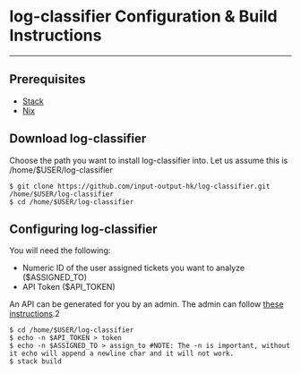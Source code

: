 # log-classifier Configuration & Build Instructions

---
## Prerequisites
- [Stack](https://github.com/commercialhaskell/stack/blob/master/doc/install_and_upgrade.md)
- [Nix](https://nixos.org/nix/download.html)

## Download log-classifier

Choose the path you want to install log-classifier into.
Let us assume this is /home/$USER/log-classifier

```
$ git clone https://github.com/input-output-hk/log-classifier.git /home/$USER/log-classifier
$ cd /home/$USER/log-classifier
```
## Configuring log-classifier

You will need the following:
  - Numeric ID of the user assigned tickets you want to analyze ($ASSIGNED_TO)
  - API Token ($API_TOKEN)

An API can be generated for you by an admin. The admin can follow [these instructions](https://support.zendesk.com/hc/en-us/articles/226022787-Generating-a-new-API-token-).2
  
```
$ cd /home/$USER/log-classifier
$ echo -n $API_TOKEN > token
$ echo -n $ASSIGNED_TO > assign_to #NOTE: The -n is important, without it echo will append a newline char and it will not work.
$ stack build
```
